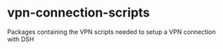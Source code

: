 # vpn-connection-scripts
Packages containing the VPN scripts needed to setup a VPN connection with DSH
